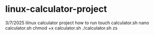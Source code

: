 # linux-calculator-project
3/7/2025 lilnux calculator project
how to run
touch calculator.sh
nano calculator.sh 
chmod +x calculator.sh 
./calculator.sh 
zs
